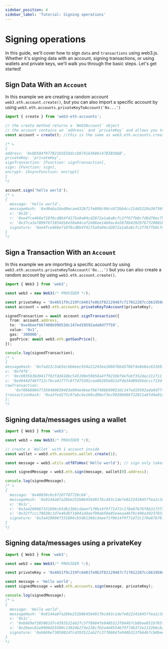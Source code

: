 ```yaml
---
sidebar_position: 4
sidebar_label: 'Tutorial: Signing operations'
---
```


# Signing operations

In this guide, we'll cover how to sign `data` and `transactions` using web3.js. Whether it's signing data with an account, signing transactions, or using wallets and private keys, we'll walk you through the basic steps. Let's get started!


## Sign Data With an `Account`

In this example we are creating a random account `web3.eth.account.create()`, but you can also import a specific account by using `web3.eth.accounts.privateKeyToAccount('0x...')`

``` ts
import { create } from 'web3-eth-accounts';

// the create method returns a `Web3Account` object
// the account contains an `address` and `privateKey` and allows you to be able to encrypt, signData and signTransaction.
const account = create(); //this is the same as web3.eth.accounts.create();

/* ↳
{
address: '0xbD504f977021b5E5DdccD8741A368b147B3B38bB',
privateKey: 'privateKey',
signTransaction: [Function: signTransaction],
sign: [Function: sign],
encrypt: [AsyncFunction: encrypt]
}
*/

account.sign('hello world');
/* ↳ 
{
  message: 'hello world',
  messageHash: '0xd9eba16ed0ecae432b71fe008c98cc872bb4cc214d3220a36f365326cf807d68',
  v: '0x1b',
  r: '0xe4fce466ef18f6cd8b4f4175a9a04cd2872a1a6a8cfc2ff67fb0cfd6d78ec758',
  s: '0x37ca3a789976f1854d16e50a04caf2e06ee14b0ac4a5878b43929767f2008288',
  signature: '0xe4fce466ef18f6cd8b4f4175a9a04cd2872a1a6a8cfc2ff67fb0cfd6d78ec75837ca3a789976f1854d16e50a04caf2e06ee14b0ac4a5878b43929767f20082881b'
}
*/
```

## Sign a Transaction With an `Account`

In this example we are importing a specific account by using `web3.eth.accounts.privateKeyToAccount('0x...')` but you can also create a random account by using `web3.eth.account.create()`.

``` ts
import { Web3 } from 'web3';

const web3 = new Web3(/* PROVIDER */);

const privateKey = '0x4651f9c219fc6401fe0b3f82129467c717012287ccb61950d2a8ede0687857ba'
const account = web3.eth.accounts.privateKeyToAccount(privateKey);

signedTransaction = await account.signTransaction({
  from: account.address,
  to: '0xe4beef667408b99053dc147ed19592ada0d77f59',
  value: '0x1',
  gas: '300000',
  gasPrice: await web3.eth.getGasPrice(),
});

console.log(signedTransaction);
/* ↳
{
messageHash: '0xfad22c3ab5ecbb6eec934a21243ee1866fbbd3786f4e8e8ec631b917ef65174d',
v: '0xf4f6',
r: '0xc0035636d9417f63fdd418bc545190e59b58a4ff921bbf4efebf352dac211f11',
s: '0x4944d746ff12c7bca41f77c8f7d75301cea8b205e021dfde34d09d5bdccc713d',
rawTransaction:
    '0xf866808477359400830493e094e4beef667408b99053dc147ed19592ada0d77f59018082f4f6a0c0035636d9417f63fdd418bc545190e59b58a4ff921bbf4efebf352dac211f11a04944d746ff12c7bca41f77c8f7d75301cea8b205e021dfde34d09d5bdccc713d',
transactionHash: '0xa3fed275c97abc4a160cd9bef3ec90206686f32821a8fd4e01a04130bff35c1a',
};
*/
```

## Signing data/messages using a wallet

``` ts title='Signing with a wallet'
import { Web3 } from 'web3';

const web3 = new Web3(/* PROVIDER */);

// create a `Wallet` with 1 account inside
const wallet = web3.eth.accounts.wallet.create(1);

const message = web3.utils.utf8ToHex('Hello world'); // sign only takes hexstrings, so turn message to hexstring

const signedMessage = web3.eth.sign(message, wallet[0].address);

console.log(signedMessage);
/* ↳
{
  message: '0x48656c6c6f20776f726c64',
  messageHash: '0x8144a6fa26be252b86456491fbcd43c1de7e022241845ffea1c3df066f7cfede',
  v: '0x1c',
  r: '0x3a420906f331896cb5db1366cdaeef1f0b14f9f71d72c178e87b76f8b31f3f36',
  s: '0x32ffccc78638c1d7e46dbf16041ddaef90ab50a85eeeaa46f8c496a39237831a',
  signature: '0x3a420906f331896cb5db1366cdaeef1f0b14f9f71d72c178e87b76f8b31f3f3632ffccc78638c1d7e46dbf16041ddaef90ab50a85eeeaa46f8c496a39237831a1c'
}
*/
```

## Signing data/messages using a privateKey

```ts title= 'Signing with a private key'
import { Web3 } from 'web3';

const web3 = new Web3(/* PROVIDER */);

const privateKey = '0x4651f9c219fc6401fe0b3f82129467c717012287ccb61950d2a8ede0687857ba';

const message = 'Hello world';
const signedMessage = web3.eth.accounts.sign(message, privateKey);

console.log(signedMessage);
/* ↳
{
  message: 'Hello world',
  messageHash: '0x8144a6fa26be252b86456491fbcd43c1de7e022241845ffea1c3df066f7cfede',
  v: '0x1c',
  r: '0xb669ef385082d7c4393522ab2fc37f8684fe948b313fb64b7cb8bee851b765f1',
  s: '0x26eec81e9900d25500c13024b273e238cfb2a4d4554b79f74b372e1132b6cb2f',
  signature: '0xb669ef385082d7c4393522ab2fc37f8684fe948b313fb64b7cb8bee851b765f126eec81e9900d25500c13024b273e238cfb2a4d4554b79f74b372e1132b6cb2f1c'
}
*/
```

